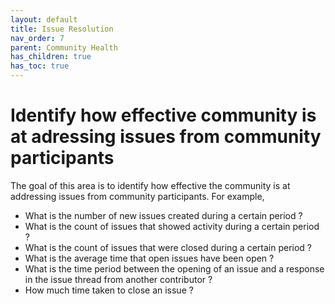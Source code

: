 ```yaml
---
layout: default
title: Issue Resolution
nav_order: 7
parent: Community Health
has_children: true
has_toc: true
---
```


# Identify how effective community is at adressing issues from community participants

The goal of this area is to identify how effective the community is at
addressing issues from community participants. For example,

- What is the number of new issues created during a certain period ?
- What is the count of issues that showed activity during a certain period ?
- What is the count of issues that were closed during a certain period ?
- What is the average time that open issues have been open ?
- What is the time period between the opening of an issue and a response in the issue
  thread from another contributor ?
- How much time taken to close an issue ?